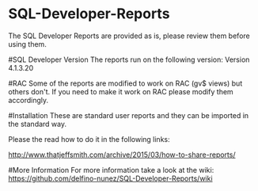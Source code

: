 # SQL-Developer-Reports
The SQL Developer Reports are provided as is, please review them before using them.

#SQL Developer Version
The reports run on the following version: Version 4.1.3.20

#RAC
Some of the reports are modified to work on RAC (gv$ views) but others don't. If you need to make it work on RAC please modify them accordingly.

#Installation
These are standard user reports and they can be imported in the standard way. 

Please the read how to do it in the following links:

http://www.thatjeffsmith.com/archive/2015/03/how-to-share-reports/

#More Information
For more information take a look at the wiki: https://github.com/delfino-nunez/SQL-Developer-Reports/wiki
